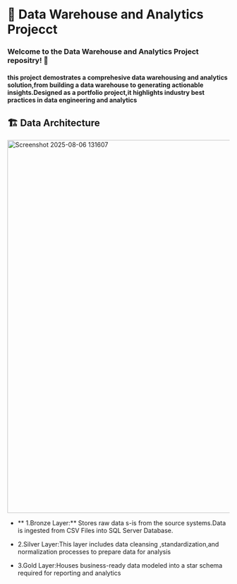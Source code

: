 # 🏬 Data Warehouse and Analytics Projecct
### Welcome to the Data Warehouse and Analytics Project repositry! 👋 
#### this project demostrates a comprehesive data warehousing and analytics solution,from building a data warehouse to generating actionable insights.Designed as a portfolio project,it highlights industry best practices in data engineering and analytics

## 🏗️  Data Architecture
<img width="1582" height="843" alt="Screenshot 2025-08-06 131607" src="https://github.com/user-attachments/assets/8e8755ff-ce82-45a8-b3a1-33f7f9e7792d" />

- ** 1.Bronze Layer:** Stores raw data s-is from the source systems.Data is ingested from CSV Files into SQL Server Database.
 
- 2.Silver Layer:This layer includes data cleansing ,standardization,and normalization processes to prepare data for analysis
      
- 3.Gold Layer:Houses business-ready data modeled into a star schema required for reporting and analytics

